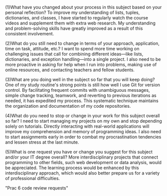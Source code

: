 (1)What have you changed about your process in this subject based on your personal reflection?
To improve my understanding of lists, tuples, dictionaries, and classes, 
I have started to regularly watch the course videos and supplement them with extra web research. My understanding and problem-solving skills have greatly improved as a result of this consistent involvement.

(2)What do you still need to change in terms of your approach, application, time on task, attitude, etc.?
I want to spend more time working on challenging issues that call for combining different ideas—like lists, dictionaries, and exception handling—into a single project. 
I also need to be more proactive in asking for help when I run into problems, making use of online resources, and contacting teachers and fellow students.

(3)What are you doing well in the subject so far that you will keep doing?
One of my study routine's strong points is still how well I use Git for version control. By facilitating frequent commits with unambiguous messages, simple change tracking, teamwork, and reverting to previous iterations as needed, 
it has expedited my process. This systematic technique maintains the organization and documentation of my code repositories.

(4)What do you need to stop or change in your work for this subject overall so far?
I need to start managing my projects on my own and stop depending solely on tutorials. Directly interacting with real-world applications will improve my comprehension and memory of programming ideas. 
I also need to start assignments early in order to combat my procrastination tendencies and lessen stress at the last minute.

(5)What is one request you have or change you suggest for this subject and/or your IT degree overall?
More interdisciplinary projects that connect programming to other fields, such web development or data analysis, would be appreciated. The learning process would be enhanced by this interdisciplinary approach, 
which would also better prepare us for a variety of professional difficulties.


"Prac 6 code review requests"